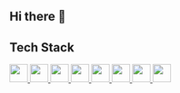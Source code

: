 ## Hi there 👋

<!--
**farrossiregar/farrossiregar** is a ✨ _special_ ✨ repository because its `README.md` (this file) appears on your GitHub profile.

Here are some ideas to get you started:

- 🔭 I’m currently working on ...
- 🌱 I’m currently learning ...
- 👯 I’m looking to collaborate on ...
- 🤔 I’m looking for help with ...
- 💬 Ask me about ...
- 📫 How to reach me: ...
- 😄 Pronouns: ...
- ⚡ Fun fact: ...
-->


## Tech Stack
<p dir="auto">
  <a href="https://www.javascript.com/" rel="nofollow">
    <img height="32" width="32" src="https://camo.githubusercontent.com/1db06f12e154dd7927c76b5198c6facd6dc64aa89183fa5e2577db0bb423930b/68747470733a2f2f63646e2e73696d706c6569636f6e732e6f72672f6a617661736372697074" data-canonical-src="https://cdn.simpleicons.org/javascript" style="max-width: 100%;">
  </a>

  <a href="https://developer.mozilla.org/en-US/docs/Glossary/HTML5" rel="nofollow">
    <img height="32" width="32" src="https://camo.githubusercontent.com/9a87c5c5129dc2af1dce323e548bb606e8289deb63b2d69776e95b88b757fe1a/68747470733a2f2f63646e2e73696d706c6569636f6e732e6f72672f68746d6c35" data-canonical-src="https://cdn.simpleicons.org/html5" style="max-width: 100%;">    </a>
  <a href="https://www.css3.com/" rel="nofollow">
    <img height="32" width="32" src="https://camo.githubusercontent.com/130f744846e9966adcb6bec292361c33c5116ab4201c0e4dcfb21ddf7d26aae0/68747470733a2f2f63646e2e73696d706c6569636f6e732e6f72672f63737333" data-canonical-src="https://cdn.simpleicons.org/css3" style="max-width: 100%;">
  </a>
  <a href="https://nodejs.org/" rel="nofollow">
    <img height="32" width="32" src="https://camo.githubusercontent.com/7197c70d753f10923dc51d88e22b58dc6dca0a40a14fab99781a45375537ad2a/68747470733a2f2f63646e2e73696d706c6569636f6e732e6f72672f6e6f64652e6a73" data-canonical-src="https://cdn.simpleicons.org/node.js" style="max-width: 100%;">
  </a>
  <a href="https://expressjs.com/" rel="nofollow">
    <img height="32" width="32" src="https://camo.githubusercontent.com/e477bcb83064f5925e9bb25761e1f5ad9c632cb8faf92771dfde78932f51f590/68747470733a2f2f63646e2e73696d706c6569636f6e732e6f72672f65787072657373" data-canonical-src="https://cdn.simpleicons.org/express" style="max-width: 100%;">
  </a>
  <a href="https://www.python.org/" rel="nofollow">
    <img height="32" width="32" src="https://camo.githubusercontent.com/b6de6b44a18ac80a891f7379db215743c0d94f90632c6abf17876c5444d1bf1e/68747470733a2f2f63646e2e73696d706c6569636f6e732e6f72672f707974686f6e" data-canonical-src="https://cdn.simpleicons.org/python" style="max-width: 100%;">
  </a>
  <a href="https://www.php.net/" rel="nofollow">
    <img height="32" width="32" src="https://camo.githubusercontent.com/73ab7341dfa0f29616ad5cadea33104c2b86a61ea3bd1c2bfc5f333ee65bbc8c/68747470733a2f2f63646e2e73696d706c6569636f6e732e6f72672f706870" data-canonical-src="https://cdn.simpleicons.org/php" style="max-width: 100%;">
  </a>
  <a href="https://laravel.com/" rel="nofollow">
    <img height="32" width="32" src="https://camo.githubusercontent.com/586842a317366498ab0818d133b1174fc66dca440912012d11398006e6809bec/68747470733a2f2f63646e2e73696d706c6569636f6e732e6f72672f6c61726176656c" data-canonical-src="https://cdn.simpleicons.org/laravel" style="max-width: 100%;">
  </a>
</p>
